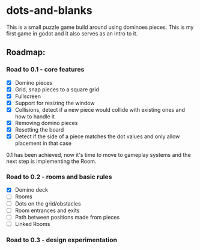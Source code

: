 # dots-and-blanks

This is a small puzzle game build around using dominoes pieces. This is my first game in godot and it also serves as an intro to it.

## Roadmap:

### Road to 0.1 - core features
- [x] Domino pieces
- [x] Grid, snap pieces to a square grid
- [x] Fullscreen
- [x] Support for resizing the window
- [x] Collisions, detect if a new piece would collide with existing ones and how to handle it
- [x] Removing domino pieces
- [x] Resetting the board
- [x] Detect if the side of a piece matches the dot values and only allow placement in that case

0.1 has been achieved, now it's time to move to gameplay systems and the next step is implementing the Room.

### Road to 0.2 - rooms and basic rules
- [x] Domino deck
- [ ] Rooms
- [ ] Dots on the grid/obstacles
- [ ] Room entrances and exits
- [ ] Path between positions made from pieces
- [ ] Linked Rooms

### Road to 0.3 - design experimentation
